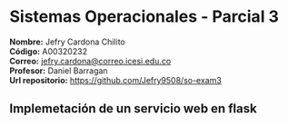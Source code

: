 # Sistemas Operacionales - Parcial 3  

**Nombre:** Jefry Cardona Chilito  
**Código:** A00320232  
**Correo:** jefry.cardona@correo.icesi.edu.co  
**Profesor:** Daniel Barragan  
**Url repositorio:** https://github.com/Jefry9508/so-exam3  

## Implemetación de un servicio web en flask
